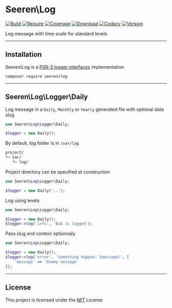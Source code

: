 # Seeren\\Log

[![Build](https://app.travis-ci.com/seeren/log.svg?branch=master)](https://app.travis-ci.com/seeren/log)
[![Require](https://poser.pugx.org/seeren/log/require/php)](https://packagist.org/packages/seeren/log)
[![Coverage](https://coveralls.io/repos/github/seeren/log/badge.svg?branch=master)](https://coveralls.io/github/seeren/log?branch=master)
[![Download](https://img.shields.io/packagist/dt/seeren/log.svg)](https://packagist.org/packages/seeren/log/stats)
[![Codacy](https://app.codacy.com/project/badge/Grade/baea2fa9ba704a80a6b693921af25cbd)](https://www.codacy.com/gh/seeren/log/dashboard?utm_source=github.com&amp;utm_medium=referral&amp;utm_content=seeren/log&amp;utm_campaign=Badge_Grade)
[![Version](https://img.shields.io/packagist/v/seeren/log.svg)](https://packagist.org/packages/seeren/log)

Log message with time scale for standard levels

* * *

## Installation

Seeren\\Log is a [PSR-3 logger interfaces](https://github.com/php-fig/fig-standards/blob/master/accepted/PSR-3-logger-interface.md) implementation

    composer require seeren/log

* * *

## Seeren\\Log\\Logger\\Daily

Log message in a `Daily`, `Monthly` or `Yearly` generated file with optional data slug

```php
use Seeren\Log\Logger\Daily;

$logger = new Daily();
```

By default, log folder is in `/var/log`

```bash
project/
└─ var/
   └─ log/
```

Project directory can be specified at construction

```php
use Seeren\Log\Logger\Daily;

$logger = new Daily('..');
```

Log using levels

```php
use Seeren\Log\Logger\Daily;

$logger = new Daily();
$logger->log('info', 'Bob is logged');
```

Pass slug and context optionnaly

```php
use Seeren\Log\Logger\Daily;

$logger = new Daily();
$logger->log('error', 'Something happen: {message}', [
    'message' => 'Dummy message'
]);
```

* * *

## License

This project is licensed under the [MIT](./LICENSE) License
